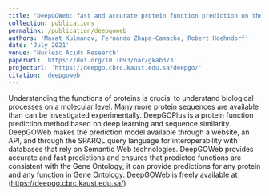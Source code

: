 ```yaml
---
title: "DeepGOWeb: fast and accurate protein function prediction on the (Semantic) Web"
collection: publications
permalink: /publication/deepgoweb
authors: 'Maxat Kulmanov, Fernando Zhapa-Camacho, Robert Hoehndorf'
date: 'July 2021'
venue: 'Nucleic Acids Research'
paperurl: 'https://doi.org/10.1093/nar/gkab373'
projecturl: 'https://deepgo.cbrc.kaust.edu.sa/deepgo/'
citation: 'deepgoweb'
---
```


 
Understanding the functions of proteins is crucial to understand
biological processes on a molecular level. Many more protein sequences
are available than can be investigated experimentally. DeepGOPlus is a
protein function prediction method based on deep learning and sequence
similarity. DeepGOWeb makes the prediction model available through a
website, an API, and through the SPARQL query language for
interoperability with databases that rely on Semantic Web
technologies. DeepGOWeb provides accurate and fast predictions and
ensures that predicted functions are consistent with the Gene
Ontology; it can provide predictions for any protein and any function
in Gene Ontology. DeepGOWeb is freely available at
(https://deepgo.cbrc.kaust.edu.sa/)
